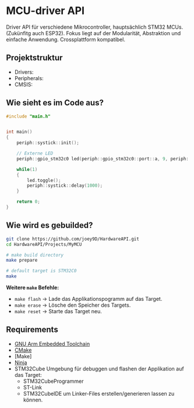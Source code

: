 # MCU-driver API

Driver API für verschiedene Mikrocontroller, hauptsächlich STM32 MCUs.
(Zukünfitg auch ESP32). 
Fokus liegt auf der Modularität, Abstraktion und einfache Anwendung.
Crossplattform kompatibel.


## Projektstruktur

- Drivers:
- Peripherals:
- CMSIS:

## Wie sieht es im Code aus?

```cpp
#include "main.h"


int main()
{
    periph::systick::init();

    // Externe LED
    periph::gpio_stm32c0 led(periph::gpio_stm32c0::port::a, 9, periph::gpio::mode::digital_output);

    while(1)
    {
        led.toggle();
        periph::systick::delay(1000);
    }

    return 0;
}
```

## Wie wird es gebuilded?

```bash
git clone https://github.com/joey9D/HardwareAPI.git
cd HardwareAPI/Projects/MyMCU

# make build directory
make prepare

# default target is STM32C0
make
```

**Weitere `make` Befehle:**

- `make flash` $\rightarrow$ Lade das Applikationspogramm auf das Target.
- `make erase` $\rightarrow$ Lösche den Speicher des Targets.
- `make reset` $\rightarrow$ Starte das Target neu.

## Requirements

- [GNU Arm Embedded Toolchain](https://developer.arm.com/downloads/-/arm-gnu-toolchain-downloads)
- [CMake](https://github.com/Kitware/CMake/releases)
- [Make]
- [Ninja](https://github.com/ninja-build/ninja/releases)
- STM32Cube Umgebung für debuggen und flashen der Applikation auf das Target:
  - STM32CubeProgrammer
  - ST-Link
  - STM32CubeIDE um Linker-Files erstellen/generieren lassen zu können.
